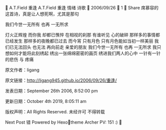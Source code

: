 
A.T.Field
重逢
A.T.Field
重逢
情绪 诗歌

2006/09/26
 1
 Share
席慕容的这首诗，真是让人想死啊，尤其是那句

我们今世一无所有 也再
一无所求

灯火正辉煌 而你我
却都已憔悴 在相视的刹那
有谁听见 心的破碎
那样多的事情都已经发生
那样多的夜晚都已过去
而今宵 只有月色
只有月色能如当初一样美丽
我们已无法回头 也无法
再向前走 亲爱的朋友
我们今世一无所有 也再
一无所求
我只想如何才能将此刻绣起
绣出一张绵绵密密的画页
绣进我们两人的心中
一针有一针的悲伤 与
疼痛


原文作者：ligang

原文链接：http://ligang945.github.io/2006/09/26/重逢/

发表日期：September 26th 2006, 8:52:00 pm

更新日期：October 4th 2019, 8:05:11 am

版权声明：All Rights Reserved. 未经许可 不得转载

Next Post
错
Powered by Hexotheme Archer
PV: 151 :)
